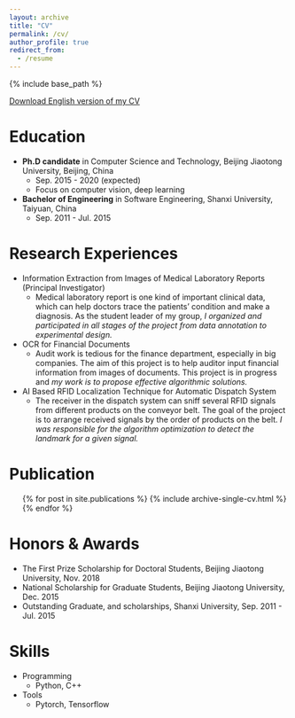 ```yaml
---
layout: archive
title: "CV"
permalink: /cv/
author_profile: true
redirect_from:
  - /resume
---
```


{% include base_path %}

[Download English version of my CV](http://xuewenyuan.github.io/files/cv/CV-Wenyuan.pdf)  

Education
======
* **Ph.D candidate** in Computer Science and Technology, Beijing Jiaotong University, Beijing, China
  * Sep. 2015 - 2020 (expected)
  * Focus on computer vision, deep learning
* **Bachelor of Engineering** in Software Engineering, Shanxi University, Taiyuan, China
  * Sep. 2011 - Jul. 2015

Research Experiences
======
* Information Extraction from Images of Medical Laboratory Reports (Principal Investigator)
  * Medical laboratory report is one kind of important clinical data, which can help doctors trace the patients’ condition and make a diagnosis. As the student leader of my group, *I organized and participated in all stages of the project from data annotation to experimental design.*
* OCR for Financial Documents
  * Audit work is tedious for the finance department, especially in big companies. The aim of this project is to help auditor input financial information from images of documents. This project is in progress and *my work is to propose effective algorithmic solutions.*
* AI Based RFID Localization Technique for Automatic Dispatch System
  * The receiver in the dispatch system can sniff several RFID signals from different products on the conveyor belt. The goal of the project is to arrange received signals by the order of products on the belt. *I was responsible for the algorithm optimization to detect the landmark for a given signal.*

Publication
======
  <ul>{% for post in site.publications %}
    {% include archive-single-cv.html %}
  {% endfor %}</ul>

Honors & Awards
======
* The First Prize Scholarship for Doctoral Students, Beijing Jiaotong University, Nov. 2018
* National Scholarship for Graduate Students, Beijing Jiaotong University, Dec. 2015
* Outstanding Graduate, and scholarships, Shanxi University, Sep. 2011 - Jul. 2015

Skills
======
* Programming
  * Python, C++
* Tools
  * Pytorch, Tensorflow
